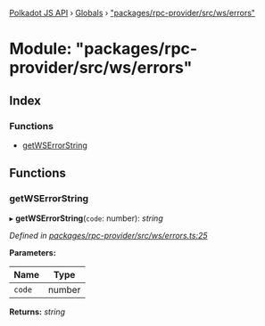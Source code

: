 [Polkadot JS API](../README.md) › [Globals](../globals.md) › ["packages/rpc-provider/src/ws/errors"](_packages_rpc_provider_src_ws_errors_.md)

# Module: "packages/rpc-provider/src/ws/errors"

## Index

### Functions

* [getWSErrorString](_packages_rpc_provider_src_ws_errors_.md#getwserrorstring)

## Functions

###  getWSErrorString

▸ **getWSErrorString**(`code`: number): *string*

*Defined in [packages/rpc-provider/src/ws/errors.ts:25](https://github.com/polkadot-js/api/blob/3de336fdf/packages/rpc-provider/src/ws/errors.ts#L25)*

**Parameters:**

Name | Type |
------ | ------ |
`code` | number |

**Returns:** *string*
